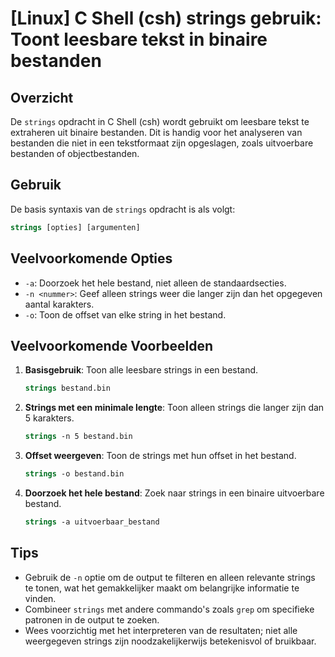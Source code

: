# [Linux] C Shell (csh) strings gebruik: Toont leesbare tekst in binaire bestanden

## Overzicht
De `strings` opdracht in C Shell (csh) wordt gebruikt om leesbare tekst te extraheren uit binaire bestanden. Dit is handig voor het analyseren van bestanden die niet in een tekstformaat zijn opgeslagen, zoals uitvoerbare bestanden of objectbestanden.

## Gebruik
De basis syntaxis van de `strings` opdracht is als volgt:

```csh
strings [opties] [argumenten]
```

## Veelvoorkomende Opties
- `-a`: Doorzoek het hele bestand, niet alleen de standaardsecties.
- `-n <nummer>`: Geef alleen strings weer die langer zijn dan het opgegeven aantal karakters.
- `-o`: Toon de offset van elke string in het bestand.

## Veelvoorkomende Voorbeelden

1. **Basisgebruik**: Toon alle leesbare strings in een bestand.
   ```csh
   strings bestand.bin
   ```

2. **Strings met een minimale lengte**: Toon alleen strings die langer zijn dan 5 karakters.
   ```csh
   strings -n 5 bestand.bin
   ```

3. **Offset weergeven**: Toon de strings met hun offset in het bestand.
   ```csh
   strings -o bestand.bin
   ```

4. **Doorzoek het hele bestand**: Zoek naar strings in een binaire uitvoerbare bestand.
   ```csh
   strings -a uitvoerbaar_bestand
   ```

## Tips
- Gebruik de `-n` optie om de output te filteren en alleen relevante strings te tonen, wat het gemakkelijker maakt om belangrijke informatie te vinden.
- Combineer `strings` met andere commando's zoals `grep` om specifieke patronen in de output te zoeken.
- Wees voorzichtig met het interpreteren van de resultaten; niet alle weergegeven strings zijn noodzakelijkerwijs betekenisvol of bruikbaar.